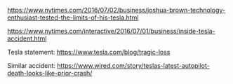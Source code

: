 
https://www.nytimes.com/2016/07/02/business/joshua-brown-technology-enthusiast-tested-the-limits-of-his-tesla.html

https://www.nytimes.com/interactive/2016/07/01/business/inside-tesla-accident.html

Tesla statement:
https://www.tesla.com/blog/tragic-loss

Similar accident:
https://www.wired.com/story/teslas-latest-autopilot-death-looks-like-prior-crash/